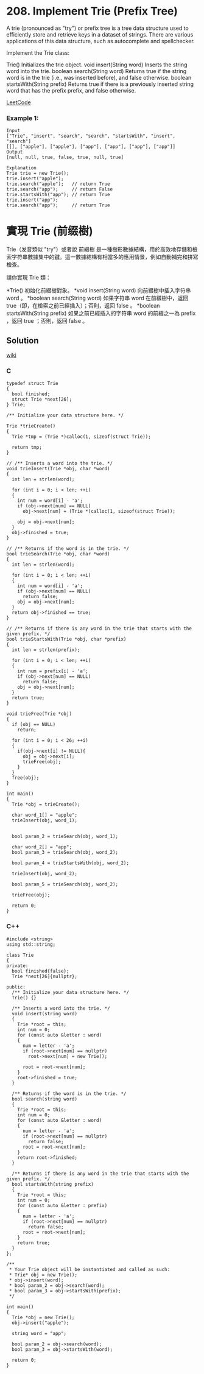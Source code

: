 # 208. Implement Trie (Prefix Tree)
A trie (pronounced as "try") or prefix tree is a tree data structure used to efficiently store and retrieve keys in a dataset of strings. There are various applications of this data structure, such as autocomplete and spellchecker.

Implement the Trie class:

Trie() Initializes the trie object.
void insert(String word) Inserts the string word into the trie.
boolean search(String word) Returns true if the string word is in the trie (i.e., was inserted before), and false otherwise.
boolean startsWith(String prefix) Returns true if there is a previously inserted string word that has the prefix prefix, and false otherwise.

[LeetCode](https://leetcode.com/problems/implement-trie-prefix-tree/)

### Example 1:
```
Input
["Trie", "insert", "search", "search", "startsWith", "insert", "search"]
[[], ["apple"], ["apple"], ["app"], ["app"], ["app"], ["app"]]
Output
[null, null, true, false, true, null, true]

Explanation
Trie trie = new Trie();
trie.insert("apple");
trie.search("apple");   // return True
trie.search("app");     // return False
trie.startsWith("app"); // return True
trie.insert("app");
trie.search("app");     // return True
```

# 實現 Trie (前缀樹)
Trie（发音類似 "try"）或者說 前綴樹 是一種樹形數據結構，用於高效地存儲和檢索字符串數據集中的鍵。這一數據結構有相當多的應用情景，例如自動補完和拼寫檢查。

請你實現 Trie 類：

*Trie() 初始化前綴樹對象。
*void insert(String word) 向前綴樹中插入字符串 word 。
*boolean search(String word) 如果字符串 word 在前綴樹中，返回 true（即，在檢索之前已經插入）；否則，返回 false 。
*boolean startsWith(String prefix) 如果之前已經插入的字符串 word 的前綴之一為 prefix ，返回 true ；否則，返回 false 。


## Solution  
[wiki](https://en.wikipedia.org/wiki/Trie)


### C

```
typedef struct Trie
{
  bool finished;
  struct Trie *next[26];
} Trie;

/** Initialize your data structure here. */

Trie *trieCreate()
{
  Trie *tmp = (Trie *)calloc(1, sizeof(struct Trie));

  return tmp;
}

// /** Inserts a word into the trie. */
void trieInsert(Trie *obj, char *word)
{
  int len = strlen(word);

  for (int i = 0; i < len; ++i)
  {
    int num = word[i] - 'a';
    if (obj->next[num] == NULL)
      obj->next[num] = (Trie *)calloc(1, sizeof(struct Trie));      
    
    obj = obj->next[num];
  }
  obj->finished = true;
}

// /** Returns if the word is in the trie. */
bool trieSearch(Trie *obj, char *word)
{
  int len = strlen(word);

  for (int i = 0; i < len; ++i)
  {
    int num = word[i] - 'a';
    if (obj->next[num] == NULL)
      return false;
    obj = obj->next[num];
  }
  return obj->finished == true;
}

// /** Returns if there is any word in the trie that starts with the given prefix. */
bool trieStartsWith(Trie *obj, char *prefix)
{
  int len = strlen(prefix);

  for (int i = 0; i < len; ++i)
  {
    int num = prefix[i] - 'a';
    if (obj->next[num] == NULL)
      return false;
    obj = obj->next[num];
  }
  return true;
}

void trieFree(Trie *obj)
{
  if (obj == NULL)
    return;

  for (int i = 0; i < 26; ++i)
  {
    if(obj->next[i] != NULL){
      obj = obj->next[i];
      trieFree(obj);
    }
  }
  free(obj);
}

int main()
{
  Trie *obj = trieCreate();

  char word_1[] = "apple";
  trieInsert(obj, word_1);

  
  bool param_2 = trieSearch(obj, word_1);

  char word_2[] = "app";
  bool param_3 = trieSearch(obj, word_2);

  bool param_4 = trieStartsWith(obj, word_2);

  trieInsert(obj, word_2);

  bool param_5 = trieSearch(obj, word_2);

  trieFree(obj);

  return 0;
}
```

### C++

```
#include <string>
using std::string;

class Trie
{
private:
  bool finished{false};
  Trie *next[26]{nullptr};

public:
  /** Initialize your data structure here. */
  Trie() {}

  /** Inserts a word into the trie. */
  void insert(string word)
  {
    Trie *root = this;
    int num = 0;
    for (const auto &letter : word)
    {
      num = letter - 'a';
      if (root->next[num] == nullptr)
        root->next[num] = new Trie();

      root = root->next[num];
    }
    root->finished = true;
  }

  /** Returns if the word is in the trie. */
  bool search(string word)
  {
    Trie *root = this;
    int num = 0;
    for (const auto &letter : word)
    {
      num = letter - 'a';
      if (root->next[num] == nullptr)
        return false;
      root = root->next[num];
    }
    return root->finished;
  }

  /** Returns if there is any word in the trie that starts with the given prefix. */
  bool startsWith(string prefix)
  {
    Trie *root = this;
    int num = 0;
    for (const auto &letter : prefix)
    {
      num = letter - 'a';
      if (root->next[num] == nullptr)
        return false;
      root = root->next[num];
    }
    return true;
  }
};

/**
 * Your Trie object will be instantiated and called as such:
 * Trie* obj = new Trie();
 * obj->insert(word);
 * bool param_2 = obj->search(word);
 * bool param_3 = obj->startsWith(prefix);
 */

int main()
{
  Trie *obj = new Trie();
  obj->insert("apple");

  string word = "app";

  bool param_2 = obj->search(word);
  bool param_3 = obj->startsWith(word);

  return 0;
}
```
